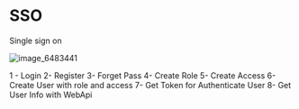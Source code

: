 # SSO
Single sign on


![image_6483441](https://user-images.githubusercontent.com/10849103/224376676-8cd628e1-519e-408a-9cf3-68947a9c356d.JPG)


1 - Login
2-  Register 
3-  Forget Pass
4-  Create Role
5-  Create Access
6-  Create User with role and access
7-  Get Token for Authenticate User
8-  Get User Info with WebApi
